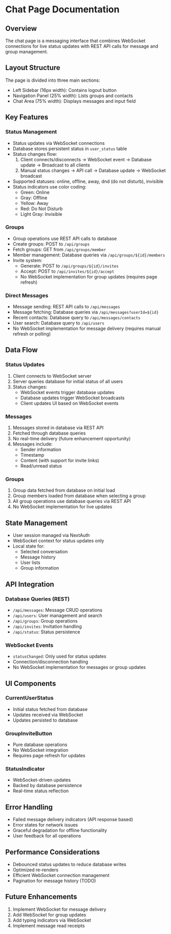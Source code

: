 # Chat Page Documentation

## Overview
The chat page is a messaging interface that combines WebSocket connections for live status updates with REST API calls for message and group management.

## Layout Structure
The page is divided into three main sections:
- Left Sidebar (16px width): Contains logout button
- Navigation Panel (25% width): Lists groups and contacts
- Chat Area (75% width): Displays messages and input field

## Key Features

### Status Management
- Status updates via WebSocket connections
- Database stores persistent status in `user_status` table
- Status changes flow:
  1. Client connects/disconnects → WebSocket event → Database update → Broadcast to all clients
  2. Manual status changes → API call → Database update → WebSocket broadcast
- Supported statuses: online, offline, away, dnd (do not disturb), invisible
- Status indicators use color coding:
  - Green: Online
  - Gray: Offline
  - Yellow: Away
  - Red: Do Not Disturb
  - Light Gray: Invisible

### Groups
- Group operations use REST API calls to database
- Create groups: POST to `/api/groups`
- Fetch groups: GET from `/api/groups/member`
- Member management: Database queries via `/api/groups/${id}/members`
- Invite system:
  - Generate: POST to `/api/groups/${id}/invites`
  - Accept: POST to `/api/invites/${id}/accept`
  - No WebSocket implementation for group updates (requires page refresh)

### Direct Messages
- Message sending: REST API calls to `/api/messages`
- Message fetching: Database queries via `/api/messages?userId=${id}`
- Recent contacts: Database query to `/api/messages/contacts`
- User search: Database query to `/api/users`
- No WebSocket implementation for message delivery (requires manual refresh or polling)

## Data Flow

### Status Updates
1. Client connects to WebSocket server
2. Server queries database for initial status of all users
3. Status changes:
   - WebSocket events trigger database updates
   - Database updates trigger WebSocket broadcasts
   - Client updates UI based on WebSocket events

### Messages
1. Messages stored in database via REST API
2. Fetched through database queries
3. No real-time delivery (future enhancement opportunity)
4. Messages include:
   - Sender information
   - Timestamp
   - Content (with support for invite links)
   - Read/unread status

### Groups
1. Group data fetched from database on initial load
2. Group members loaded from database when selecting a group
3. All group operations use database queries via REST API
4. No WebSocket implementation for live updates

## State Management
- User session managed via NextAuth
- WebSocket context for status updates only
- Local state for:
  - Selected conversation
  - Message history
  - User lists
  - Group information

## API Integration

### Database Queries (REST)
- `/api/messages`: Message CRUD operations
- `/api/users`: User management and search
- `/api/groups`: Group operations
- `/api/invites`: Invitation handling
- `/api/status`: Status persistence

### WebSocket Events
- `statusChanged`: Only used for status updates
- Connection/disconnection handling
- No WebSocket implementation for messages or group updates

## UI Components

### CurrentUserStatus
- Initial status fetched from database
- Updates received via WebSocket
- Updates persisted to database

### GroupInviteButton
- Pure database operations
- No WebSocket integration
- Requires page refresh for updates

### StatusIndicator
- WebSocket-driven updates
- Backed by database persistence
- Real-time status reflection

## Error Handling
- Failed message delivery indicators (API response based)
- Error states for network issues
- Graceful degradation for offline functionality
- User feedback for all operations

## Performance Considerations
- Debounced status updates to reduce database writes
- Optimized re-renders
- Efficient WebSocket connection management
- Pagination for message history (TODO)

## Future Enhancements
1. Implement WebSocket for message delivery
2. Add WebSocket for group updates
3. Add typing indicators via WebSocket
4. Implement message read receipts